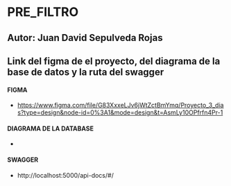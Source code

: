 
# PRE_FILTRO

## Autor: **Juan David Sepulveda Rojas** 

## Link del figma de el proyecto, del diagrama de la base de datos y la ruta del swagger

#### FIGMA

* https://www.figma.com/file/G83XxxeLJv6jWtZctBmYmq/Proyecto_3_dias?type=design&node-id=0%3A1&mode=design&t=AsmLy10OPfrfn4Pr-1

#### DIAGRAMA DE LA DATABASE

* 

#### SWAGGER

* http://localhost:5000/api-docs/#/

